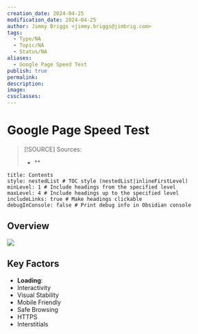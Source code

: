 ```yaml
---
creation_date: 2024-04-25
modification_date: 2024-04-25
author: Jimmy Briggs <jimmy.briggs@jimbrig.com>
tags:
  - Type/NA
  - Topic/NA
  - Status/NA
aliases:
  - Google Page Speed Test
publish: true
permalink:
description:
image:
cssclasses:
---
```


# Google Page Speed Test

> [!SOURCE] Sources:
> - **

```table-of-contents
title: Contents 
style: nestedList # TOC style (nestedList|inlineFirstLevel)
minLevel: 1 # Include headings from the specified level
maxLevel: 4 # Include headings up to the specified level
includeLinks: true # Make headings clickable
debugInConsole: false # Print debug info in Obsidian console
```

## Overview

![](https://i.imgur.com/UynFY2J.png)


## Key Factors

- **Loading**: 
- Interactivity
- Visual Stability
- Mobile Friendly
- Safe Browsing
- HTTPS
- Interstitials
